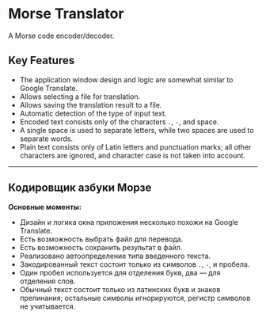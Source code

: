 # Morse Translator

A Morse code encoder/decoder.

## Key Features
- The application window design and logic are somewhat similar to Google Translate.
- Allows selecting a file for translation.
- Allows saving the translation result to a file.
- Automatic detection of the type of input text.
- Encoded text consists only of the characters `.`, `-`, and space.
- A single space is used to separate letters, while two spaces are used to separate words.
- Plain text consists only of Latin letters and punctuation marks; all other characters are ignored, and character case is not taken into account.

---

## Кодировщик азбуки Морзе

**Основные моменты:**
- Дизайн и логика окна приложения несколько похожи на Google Translate.
- Есть возможность выбрать файл для перевода.
- Есть возможность сохранить результат в файл.
- Реализовано автоопределение типа введенного текста.
- Закодированный текст состоит только из символов `.`, `-`, и пробела.
- Один пробел используется для отделения букв, два — для отделения слов.
- Обычный текст состоит только из латинских букв и знаков препинания; остальные символы игнорируются, регистр символов не учитывается.
